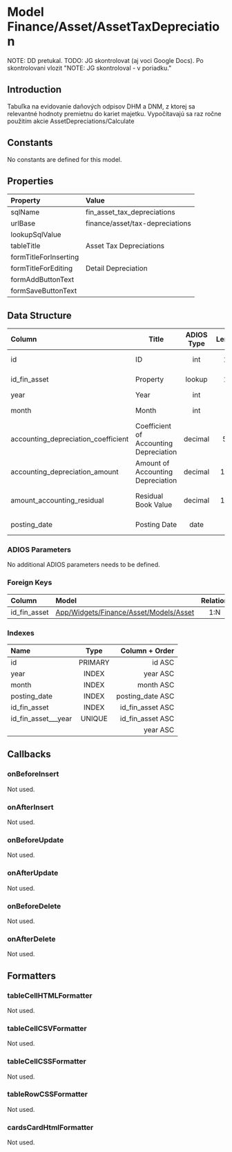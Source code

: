 # Model Finance/Asset/AssetTaxDepreciation

NOTE: DD pretukal.
TODO: JG skontrolovat (aj voci Google Docs). Po skontrolovani vlozit "NOTE: JG skontroloval - v poriadku."

## Introduction

Tabuľka na evidovanie daňových odpisov DHM a DNM, z ktorej sa relevantné hodnoty premietnu do kariet majetku. Vypočítavajú sa raz ročne použitím akcie AssetDepreciations/Calculate

## Constants

No constants are defined for this model.

## Properties

| Property              | Value                           |
| :-------------------- | :------------------------------ |
| sqlName               | fin_asset_tax_depreciations     |
| urlBase               | finance/asset/tax-depreciations |
| lookupSqlValue        |                                 |
| tableTitle            | Asset Tax Depreciations         |
| formTitleForInserting |                                 |
| formTitleForEditing   | Detail Depreciation             |
| formAddButtonText     |                                 |
| formSaveButtonText    |                                 |

## Data Structure

| Column                              | Title                                  | ADIOS Type | Length | Required | Notes                        |
| :---------------------------------- | -------------------------------------- | :--------: | :----: | :------: | :--------------------------- |
| id                                  | ID                                     |    int     |   11   |   TRUE   | Jedinečné ID záznamu         |
| id_fin_asset                        | Property                               |   lookup   |   11   |   TRUE   | Odpisovaný majetok           |
| year                                | Year                                   |    int     |   4    |   TRUE   | Rok odpisu                   |
| month                               | Month                                  |    int     |   2    |   TRUE   | Mesiac odpisu                |
| accounting_depreciation_coefficient | Coefficient of Accounting Depreciation |  decimal   |  5,2   |   TRUE   | Koeficient účtovných odpisov |
| accounting_depreciation_amount      | Amount of Accounting Depreciation      |  decimal   |  15,2  |   TRUE   | Suma účtovných odpisov       |
| amount_accounting_residual          | Residual Book Value                    |  decimal   |  15,2  |   TRUE   | Zostatková účtovná hodnota   |
| posting_date                        | Posting Date                           |    date    |   8    |   TRUE   | Dátum zaúčtovania            |

### ADIOS Parameters

No additional ADIOS parameters needs to be defined.

### Foreign Keys

| Column       | Model                                                                            | Relation | OnUpdate | OnDelete |
| :----------- | :------------------------------------------------------------------------------- | :------: | -------- | -------- |
| id_fin_asset | [App/Widgets/Finance/Asset/Models/Asset](../../../Finance/Asset/Models/Asset.md) |   1:N    | Cascade  | Restrict |

### Indexes

| Name                |  Type   |   Column + Order |
| :------------------ | :-----: | ---------------: |
| id                  | PRIMARY |           id ASC |
| year                |  INDEX  |         year ASC |
| month               |  INDEX  |        month ASC |
| posting_date        |  INDEX  | posting_date ASC |
| id_fin_asset        |  INDEX  | id_fin_asset ASC |
| id_fin_asset___year | UNIQUE  | id_fin_asset ASC |
|                     |         |         year ASC |

## Callbacks

### onBeforeInsert
Not used.

### onAfterInsert
Not used.

### onBeforeUpdate
Not used.

### onAfterUpdate
Not used.

### onBeforeDelete
Not used.

### onAfterDelete
Not used.

## Formatters

### tableCellHTMLFormatter
Not used.

### tableCellCSVFormatter
Not used.

### tableCellCSSFormatter
Not used.

### tableRowCSSFormatter
Not used.

### cardsCardHtmlFormatter
Not used.
